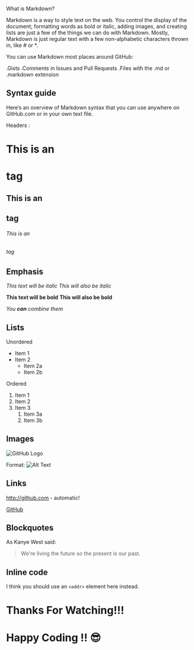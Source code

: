What is Markdown?

Markdown is a way to style text on the web. You control the display of the document; formatting words as bold or italic, adding images, and creating lists are just a few of the things we can do with Markdown. Mostly, Markdown is just regular text with a few non-alphabetic characters thrown in, like # or *.

You can use Markdown most places around GitHub:

.Gists
.Comments in Issues and Pull Requests
.Files with the .md or .markdown extension

## Syntax guide
Here’s an overview of Markdown syntax that you can use anywhere on GitHub.com or in your own text file.

Headers : 
# This is an <h1> tag
## This is an <h2> tag
###### This is an <h6> tag
  
## Emphasis

*This text will be italic*
_This will also be italic_

**This text will be bold**
__This will also be bold__

_You **can** combine them_

## Lists

Unordered

* Item 1
* Item 2
  * Item 2a
  * Item 2b
  
 Ordered
 
1. Item 1
1. Item 2
1. Item 3
   1. Item 3a
   1. Item 3b
   
## Images

![GitHub Logo](/images/logo.png)

Format: ![Alt Text](url)


## Links

http://github.com - automatic!

[GitHub](http://github.com)

## Blockquotes

As Kanye West said:

> We're living the future so
> the present is our past.

## Inline code

I think you should use an
`<addr>` element here instead.


# Thanks For  Watching!!!

# Happy Coding !! :sunglasses:







